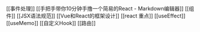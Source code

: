 [[事件处理]]
[[手把手带你10分钟手撸一个简易的React - Markdown编辑器]]
[[组件]]
[[JSX语法规范]]
[[Vue和React的框架设计]]
[[react 重点]]
[[useEffect]]
[[useMemo]]
[[自定义Hook]]
[[路由]]